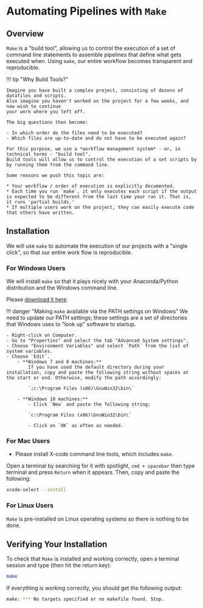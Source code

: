 # Automating Pipelines with `Make`

## Overview

`Make` is a "build tool", allowing us to control the execution of a set of command line statements to assemble pipelines that define what gets executed when. Using `make`,
our entire workflow becomes transparent and reproducible.

!!! tip "Why Build Tools?"

    Imagine you have built a complex project, consisting of dozens of datafiles and scripts.
    Also imagine you haven't worked on the project for a few weeks, and now wish to continue
    your work where you left off.

    The big questions then become:

    - In which order do the files need to be executed?
    - Which files are up-to-date and do not have to be executed again?

    For this purpose, we use a *workflow management system* - or, in technical terms - "build tool".
    Build tools will allow us to control the execution of a set scripts by by running them from the command line.

    Some reasons we push this topic are:

    * Your workflow / order of execution is explicitly documented.
    * Each time you run `make`, it only executes each script if the output is expected to be different from the last time your ran it. That is, it runs 'partial builds.'
    * If multiple users work on the project, they can easily execute code that others have written.

<!--    #* Its written in Python, which minimizes the learning curve needed to pick up the essentials relatively small
#    #* It was designed for academic/professional research (in Bioformatics) so it feels more intuitive than most alternatives for our desired audience.
-->

## Installation

We will use `make` to automate the execution of our projects with a "single click", so that our entire work flow is reproducible.

### For Windows Users

We will install `make` so that it plays nicely with your Anaconda/Python distribution and the Windows command line.

Please [download it here](http://gnuwin32.sourceforge.net/downlinks/make.php).

!!! danger "Making `make` available via the PATH settings on Windows"
    We need to update our PATH settings; these settings are a set of directories that Windows uses to "look up" software to startup.

    - Right-click on Computer.
	- Go to "Properties" and select the tab "Advanced System settings".
	- Choose "Environment Variables" and select `Path` from the list of system variables.
	- Choose `Edit`.
		- **Windows 7 and 8 machines:**
			If you have used the default directory during your installation, copy and paste the following string without spaces at the start or end. Otherwise, modify the path accordingly:

            `;c:\Program Files (x86)\GnuWin32\bin\`

		- **Windows 10 machines:**
			- Click `New` and paste the following string:

            `c:\Program Files (x86)\GnuWin32\bin\`

			- Click on `OK` as often as needed.

<!---

within CygWin.
Its time to go back to the **setup-x86_64.exe** we [told you not to delete](commandLine.md). We will use it to install make.
Proceed as follows:

* Click through the installation until you arrive at the page "Select packages."
* Type make into the search function and wait for the results to be filtered.
* Click the '+' next to "Devel" and then find the following lines:
    * make
    * gcc-tools-epoch1-automake
    * gcc-tools-epoch2-automake
 and then click on the word 'Skip' located next to each of these. 'Skip' should then be replaced with some numbers (the version which we will install).
 * Now click on "Next" in the bottom right corner and continue accepting all options until the installation is complete.

-->

### For Mac Users

* Please install X-code command line tools, which includes `make`.

Open a terminal by searching for it with spotlight, `cmd + spacebar` then type terminal and press `Return` when it appears. Then, copy and paste the following:

```bash
xcode-select --install
```

### For Linux Users

`Make` is pre-installed on Linux operating systems so there is nothing to be done.


## Verifying Your Installation

To check that `Make` is installed and working correctly, open a terminal session and type (then hit the return key):

```bash
make
```

If everything is working correctly, you should get the following output:

```bash
make: *** No targets specified or no makefile found. Stop.
```
